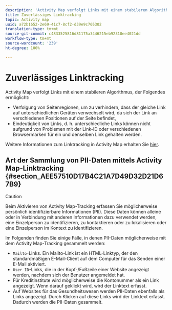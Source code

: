 ```yaml
---
description: 'Activity Map verfolgt Links mit einem stabileren Algorithmus, der Folgendes ermöglicht '
title: Zuverlässiges Linktracking
topic: Activity map
uuid: a72b1652-2e69-41c7-8cf2-d39e9c705302
translation-type: tm+mt
source-git-commit: c4833525816d81175a3446215eb92310ee4021dd
workflow-type: tm+mt
source-wordcount: '239'
ht-degree: 100%

---
```



# Zuverlässiges Linktracking

Activity Map verfolgt Links mit einem stabileren Algorithmus, der Folgendes ermöglicht:

* Verfolgung von Seitenregionen, um zu verhindern, dass der gleiche Link auf unterschiedlichen Geräten verwechselt wird, da sich der Link an verschiedenen Positionen auf der Seite befindet,
* Eindeutigkeit von Links, d. h. unterschiedliche Links können nicht aufgrund von Problemen mit der Link-ID oder verschiedenen Browsermarken für ein und denselben Link gehalten werden.

Weitere Informationen zum Linktracking in Activity Map erhalten Sie [hier](/help/analyze/activity-map/activitymap-link-tracking/activitymap-link-tracking-methodology.md).

## Art der Sammlung von PII-Daten mittels Activity Map-Linktracking {#section_AEE57510D17B4C21A7D49D32D21D67B9}

>[!CAUTION]
>
>Beim Aktivieren von Activity Map-Tracking erfassen Sie möglicherweise persönlich identifizierbare Informationen (PII). Diese Daten können alleine oder in Verbindung mit anderen Informationen dazu verwendet werden, eine Einzelperson zu identifizieren, zu kontaktieren oder zu lokalisieren oder eine Einzelperson im Kontext zu identifizieren.

Im Folgenden finden Sie einige Fälle, in denen PII-Daten möglicherweise mit dem Activity Map-Tracking gesammelt werden:

* `Mailto`-Links. Ein Mailto-Link ist ein HTML-Linktyp, der den standardmäßigen E-Mail-Client auf dem Computer für das Senden einer E-Mail aktiviert.
* `User ID`-Links, die in der Kopf-/Fußzeile einer Website angezeigt werden, nachdem sich der Benutzer angemeldet hat.
* Für Kreditinstitute wird möglicherweise die Kontonummer als ein Link angezeigt. Wenn darauf geklickt wird, wird der Linktext erfasst.
* Auf Websites für das Gesundheitswesen werden PII-Daten ebenfalls als Links angezeigt. Durch Klicken auf diese Links wird der Linktext erfasst. Dadurch werden die PII-Daten gesammelt.
